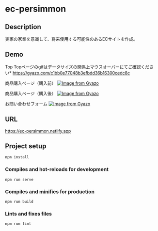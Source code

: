 # ec-persimmon

## Description

実家の家業を意識して、将来使用する可能性のあるECサイトを作成。

## Demo
Top
Topページのgifはデータサイズの関係上マウスオーバーにてご確認ください*
https://gyazo.com/c1bb0e77048b3efbdd36b16300cedc8c

商品購入ページ（購入前）
[![Image from Gyazo](https://i.gyazo.com/8e7da9a9758de7efdbebd073b73adf93.gif)](https://gyazo.com/8e7da9a9758de7efdbebd073b73adf93)

商品購入ページ（購入後）
[![Image from Gyazo](https://i.gyazo.com/6a6bdfd9a602ec64514d7233e49d96f4.gif)](https://gyazo.com/6a6bdfd9a602ec64514d7233e49d96f4)

お問い合わせフォーム
[![Image from Gyazo](https://i.gyazo.com/f144ab7c9aeb110e1e826dd69a7657bb.gif)](https://gyazo.com/f144ab7c9aeb110e1e826dd69a7657bb)

## URL

https://ec-persimmon.netlify.app







## Project setup
```
npm install
```

### Compiles and hot-reloads for development
```
npm run serve
```

### Compiles and minifies for production
```
npm run build
```

### Lints and fixes files
```
npm run lint
```
